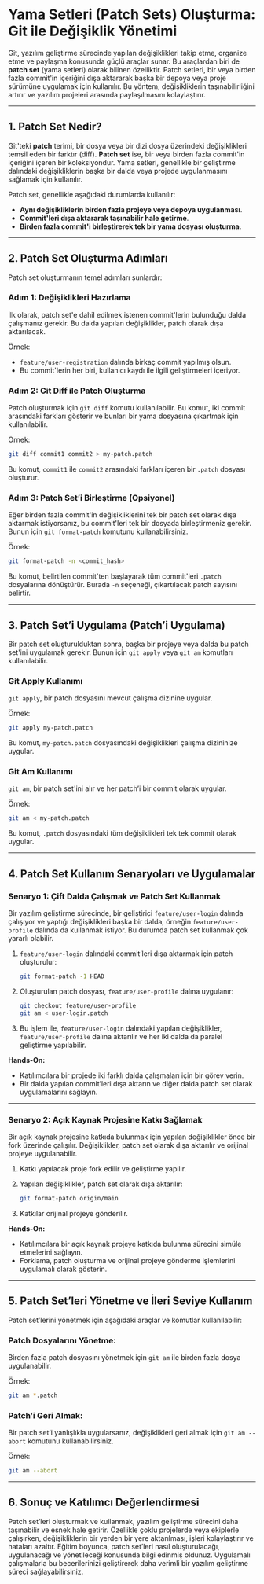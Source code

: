 # **Yama Setleri (Patch Sets) Oluşturma: Git ile Değişiklik Yönetimi**

Git, yazılım geliştirme sürecinde yapılan değişiklikleri takip etme, organize etme ve paylaşma konusunda güçlü araçlar sunar. Bu araçlardan biri de **patch set** (yama setleri) olarak bilinen özelliktir. Patch setleri, bir veya birden fazla commit'in içeriğini dışa aktararak başka bir depoya veya proje sürümüne uygulamak için kullanılır. Bu yöntem, değişikliklerin taşınabilirliğini artırır ve yazılım projeleri arasında paylaşılmasını kolaylaştırır.

---

## **1. Patch Set Nedir?**

Git'teki **patch** terimi, bir dosya veya bir dizi dosya üzerindeki değişiklikleri temsil eden bir farktır (diff). **Patch set** ise, bir veya birden fazla commit'in içeriğini içeren bir koleksiyondur. Yama setleri, genellikle bir geliştirme dalındaki değişikliklerin başka bir dalda veya projede uygulanmasını sağlamak için kullanılır.

Patch set, genellikle aşağıdaki durumlarda kullanılır:

- **Aynı değişikliklerin birden fazla projeye veya depoya uygulanması**.
- **Commit'leri dışa aktararak taşınabilir hale getirme**.
- **Birden fazla commit'i birleştirerek tek bir yama dosyası oluşturma**.

---

## **2. Patch Set Oluşturma Adımları**

Patch set oluşturmanın temel adımları şunlardır:

### **Adım 1: Değişiklikleri Hazırlama**

İlk olarak, patch set'e dahil edilmek istenen commit'lerin bulunduğu dalda çalışmanız gerekir. Bu dalda yapılan değişiklikler, patch olarak dışa aktarılacak.

Örnek:

- `feature/user-registration` dalında birkaç commit yapılmış olsun.
- Bu commit'lerin her biri, kullanıcı kaydı ile ilgili geliştirmeleri içeriyor.

### **Adım 2: Git Diff ile Patch Oluşturma**

Patch oluşturmak için `git diff` komutu kullanılabilir. Bu komut, iki commit arasındaki farkları gösterir ve bunları bir yama dosyasına çıkartmak için kullanılabilir.

Örnek:

```bash
git diff commit1 commit2 > my-patch.patch
```

Bu komut, `commit1` ile `commit2` arasındaki farkları içeren bir `.patch` dosyası oluşturur.

### **Adım 3: Patch Set’i Birleştirme (Opsiyonel)**

Eğer birden fazla commit'in değişikliklerini tek bir patch set olarak dışa aktarmak istiyorsanız, bu commit'leri tek bir dosyada birleştirmeniz gerekir. Bunun için `git format-patch` komutunu kullanabilirsiniz.

Örnek:

```bash
git format-patch -n <commit_hash>
```

Bu komut, belirtilen commit'ten başlayarak tüm commit'leri `.patch` dosyalarına dönüştürür. Burada `-n` seçeneği, çıkartılacak patch sayısını belirtir.

---

## **3. Patch Set’i Uygulama (Patch’i Uygulama)**

Bir patch set oluşturulduktan sonra, başka bir projeye veya dalda bu patch set'ini uygulamak gerekir. Bunun için `git apply` veya `git am` komutları kullanılabilir.

### **Git Apply Kullanımı**

`git apply`, bir patch dosyasını mevcut çalışma dizinine uygular.

Örnek:

```bash
git apply my-patch.patch
```

Bu komut, `my-patch.patch` dosyasındaki değişiklikleri çalışma dizininize uygular.

### **Git Am Kullanımı**

`git am`, bir patch set'ini alır ve her patch’i bir commit olarak uygular.

Örnek:

```bash
git am < my-patch.patch
```

Bu komut, `.patch` dosyasındaki tüm değişiklikleri tek tek commit olarak uygular.

---

## **4. Patch Set Kullanım Senaryoları ve Uygulamalar**

### **Senaryo 1: Çift Dalda Çalışmak ve Patch Set Kullanmak**

Bir yazılım geliştirme sürecinde, bir geliştirici `feature/user-login` dalında çalışıyor ve yaptığı değişiklikleri başka bir dalda, örneğin `feature/user-profile` dalında da kullanmak istiyor. Bu durumda patch set kullanmak çok yararlı olabilir.

1. `feature/user-login` dalındaki commit’leri dışa aktarmak için patch oluşturulur:

   ```bash
   git format-patch -1 HEAD
   ```

2. Oluşturulan patch dosyası, `feature/user-profile` dalına uygulanır:

   ```bash
   git checkout feature/user-profile
   git am < user-login.patch
   ```

3. Bu işlem ile, `feature/user-login` dalındaki yapılan değişiklikler, `feature/user-profile` dalına aktarılır ve her iki dalda da paralel geliştirme yapılabilir.

**Hands-On:**

- Katılımcılara bir projede iki farklı dalda çalışmaları için bir görev verin.
- Bir dalda yapılan commit’leri dışa aktarın ve diğer dalda patch set olarak uygulamalarını sağlayın.

---

### **Senaryo 2: Açık Kaynak Projesine Katkı Sağlamak**

Bir açık kaynak projesine katkıda bulunmak için yapılan değişiklikler önce bir fork üzerinde çalışılır. Değişiklikler, patch set olarak dışa aktarılır ve orijinal projeye uygulanabilir.

1. Katkı yapılacak proje fork edilir ve geliştirme yapılır.
2. Yapılan değişiklikler, patch set olarak dışa aktarılır:

   ```bash
   git format-patch origin/main
   ```

3. Katkılar orijinal projeye gönderilir.

**Hands-On:**

- Katılımcılara bir açık kaynak projeye katkıda bulunma sürecini simüle etmelerini sağlayın.
- Forklama, patch oluşturma ve orijinal projeye gönderme işlemlerini uygulamalı olarak gösterin.

---

## **5. Patch Set’leri Yönetme ve İleri Seviye Kullanım**

Patch set’lerini yönetmek için aşağıdaki araçlar ve komutlar kullanılabilir:

### **Patch Dosyalarını Yönetme:**

Birden fazla patch dosyasını yönetmek için `git am` ile birden fazla dosya uygulanabilir.

Örnek:

```bash
git am *.patch
```

### **Patch’i Geri Almak:**

Bir patch set’i yanlışlıkla uygularsanız, değişiklikleri geri almak için `git am --abort` komutunu kullanabilirsiniz.

Örnek:

```bash
git am --abort
```

---

## **6. Sonuç ve Katılımcı Değerlendirmesi**

Patch set’leri oluşturmak ve kullanmak, yazılım geliştirme sürecini daha taşınabilir ve esnek hale getirir. Özellikle çoklu projelerde veya ekiplerle çalışırken, değişikliklerin bir yerden bir yere aktarılması, işleri kolaylaştırır ve hataları azaltır. Eğitim boyunca, patch set’leri nasıl oluşturulacağı, uygulanacağı ve yönetileceği konusunda bilgi edinmiş oldunuz. Uygulamalı çalışmalarla bu becerilerinizi geliştirerek daha verimli bir yazılım geliştirme süreci sağlayabilirsiniz.
